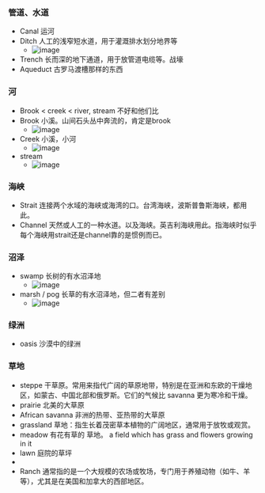 ### 管道、水道
- Canal 运河
- Ditch 人工的浅窄短水道，用于灌溉排水划分地界等
  - ![image](https://github.com/user-attachments/assets/b36685f7-f117-411b-bbb8-2556273369b8)
- Trench 长而深的地下通道，用于放管道电缆等。战壕
- Aqueduct 古罗马渡槽那样的东西

### 河
- Brook < creek < river, stream 不好和他们比
- Brook 小溪。山间石头丛中奔流的，肯定是brook
  - ![image](https://github.com/user-attachments/assets/a2422e73-0e76-4293-b516-1cc30f714427)
- Creek 小溪，小河
  - ![image](https://github.com/user-attachments/assets/65d48384-8d0d-49fa-b0c2-7063474cd066)
- stream
  - ![image](https://github.com/user-attachments/assets/80b70cb7-cf97-41b3-b5b6-034b4ae55188)

### 海峡
- Strait  连接两个水域的海峡或海湾的口。台湾海峡，波斯普鲁斯海峡，都用此。
- Channel 天然或人工的一种水道。以及海峡。英吉利海峡用此。指海峡时似乎每个海峡用strait还是channel靠的是惯例而已。

### 沼泽
- swamp 长树的有水沼泽地
  - ![image](https://github.com/user-attachments/assets/641546d1-4bef-4c7b-8adc-04c8973d4052)
- marsh / pog 长草的有水沼泽地，但二者有差别
  - ![image](https://github.com/user-attachments/assets/6152c83f-af0f-4175-b113-4caf8eedb9ac)

### 绿洲
- oasis 沙漠中的绿洲

### 草地
- steppe 干草原。常用来指代广阔的草原地带，特别是在亚洲和东欧的干燥地区，如蒙古、中国北部和俄罗斯。它们的气候比 savanna 更为寒冷和干燥。
- prairie 北美的大草原
- African savanna 非洲的热带、亚热带的大草原
- grassland 草地：指生长着茂密草本植物的广阔地区，通常用于放牧或观赏。
- meadow 有花有草的 草地。 a field which has grass and flowers growing in it
- lawn 庭院的草坪
- 
- Ranch 通常指的是一个大规模的农场或牧场，专门用于养殖动物（如牛、羊等），尤其是在美国和加拿大的西部地区。 
